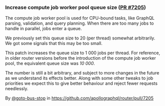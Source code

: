 ### Increase compute job worker pool queue size ([PR #7205](https://github.com/apollographql/router/pull/7205))

The compute job worker pool is used for CPU-bound tasks, like GraphQL parsing, validation, and query planning. When there are too many jobs to handle in parallel, jobs enter a queue.

We previously set this queue size to 20 (per thread) somewhat arbitrarily. We got some signals that this may be too small.

This patch increases the queue size to 1 000 jobs per thread. For reference, in older router versions before the introduction of the compute job worker pool, the equivalent queue size was *10 000*.

The number is still a bit arbitrary, and subject to more changes in the future as we understand its effects better. Along with some other tweaks to job priorities we expect this to give better behaviour and reject fewer requests needlessly.


By [@goto-bus-stop](https://github.com/goto-bus-stop) in https://github.com/apollographql/router/pull/7205